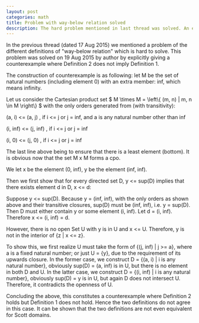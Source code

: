 ```yaml
---
layout: post
categories: math
title: Problem with way-below relation solved
description: The hard problem mentioned in last thread was solved. An elaborate counterexample is given to show the in-equivalence of two definitions.
---
```

 
In the previous thread (dated 17 Aug 2015) we mentioned a problem of the different definitions
of "way-below relation" which is hard to solve. This problem was solved on 19 Aug 2015 by author by explicitly 
giving a counterexample where Definition 2 does not imply Definition 1.
 
The construction of counterexample is as following: let M be the set of natural numbers (including element 0) with 
an extra member: inf, which means infinity.

Let us consider the Cartesian product set $ M \times M = \left\\{ (m, n) | m, n \in M \right\\} $ with the only orders generated from
(with transitivity):
 
  (a, i) <= (a, j)      , if i <= j or j = inf, and a is any natural number other than inf
  
  (i, inf) <= (j, inf)  , if i <= j or j = inf
  
  (i, 0) <= (j, 0)      , if i <= j or j = inf

The last line above being to ensure that there is a least element (bottom). It is obvious now that the set M x M forms a cpo.
 
We let x be the element (0, inf), y be the element (inf, inf).
 
Then we first show that for every directed set D, y <= sup(D) implies that there exists element d in D, x <= d:

Suppose y <= sup(D). Because y = (inf, inf), with the only orders as shown above and their transitive closures,
sup(D) must be (inf, inf), i.e. y = sup(D). Then D must either contain y or some element (i, inf). Let d = (i, inf).
Therefore x <= (i, inf) = d.
 
However, there is no open Set U with y is in U and x <= U. Therefore, y is not in the interior of {z | x <= z}.

To show this, we first realize U must take the form of {(j, inf) | j >= a}, where a is a fixed natural number; or just
U = {y}, due to the requirement of its upwards closure. In the former case, we construct D = {(a, i) | i is any natural 
number}, obviously sup(D) = (a, inf) is in U, but there is no element in both D and U. In the latter case, we construct 
D = {(i, inf) | i is any natural number}, obviously sup(D) = y is in U, but again D does not intersect U. Therefore, it 
contradicts the openness of U.

Concluding the above, this constitutes a counterexample where Definition 2 holds but Definition 1 does not hold. Hence 
the two definitions do not agree in this case. It can be shown that the two definitions are not even equivalent for Scott 
domains.

 